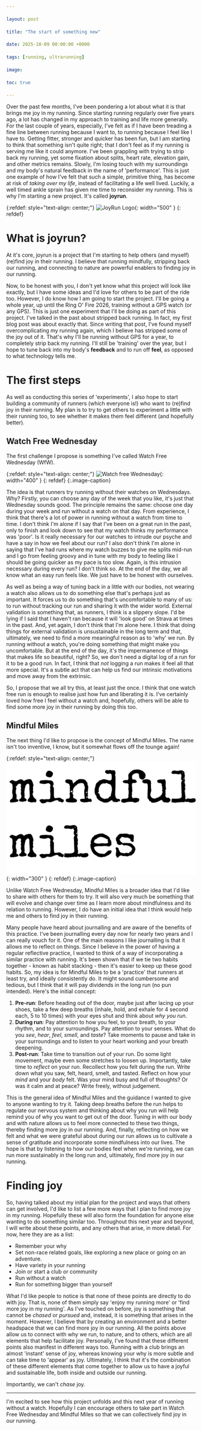 ```yaml
---  

layout: post 

title: "The start of something new" 

date: 2025-10-09 00:00:00 +0000  

tags: [running, ultrarunning] 

image: 

toc: true 

---  
```



Over the past few months, I've been pondering a lot about what it is that brings me joy in my running. Since starting running regularly over five years ago, a lot has changed in my approach to training and life more generally. For the last couple of years, especially, I've felt as if I have been treading a fine line between running because I want to, to running because I feel like I have to. Getting fitter, stronger and quicker has been fun, but I am starting to think that something isn't quite right; that I don't feel as if my running is serving me like it could anymore. I've been grappling with trying to strip back my running, yet some fixation about splits, heart rate, elevation gain, and other metrics remains. Slowly, I'm losing touch with my surroundings and my body's natural feedback in the name of 'performance'. This is just one example of how I've felt that such a simple, primitive thing, has become at risk of *taking over my life*, instead of facilitating a life well lived. Luckily, a well timed ankle sprain has given me time to reconsider my running. This is why I'm starting a new project. It's called **joyrun**.  

 
{:refdef: style="text-align: center;"}
![JoyRun Logo](/assets/images/joyrun_logo_new.png){: width="500" }
{: refdef}

# What is joyrun? 

At it's core, joyrun is a project that I'm starting to help others (and myself) (re)find joy in their running. I believe that running mindfully, stripping back our running, and connecting to nature are powerful enablers to finding joy in our running.  

 

Now, to be honest with you, I don't yet know what this project will look like exactly, but I have some ideas and I'd love for others to be part of the ride too. However, I do know how I am going to start the project. I'll be going a whole year, up until the Ring O' Fire 2026, training without a GPS watch (or any GPS). This is just one experiment that I'll be doing as part of this project. I've talked in the past about stripped back running. In fact, my first blog post was about exactly that. Since writing that post, I've found myself overcomplicating my running again, which I believe has stripped some of the joy out of it. That's why I'll be running without GPS for a year, to completely strip back my running. I'll still be 'training' over the year, but I hope to tune back into my body's **feedback** and to run off **feel**, as opposed to what technology tells me. 

 

# The first steps 

As well as conducting this series of 'experiments', I also hope to start building a community of runners (which everyone is!) who want to (re)find joy in their running. My plan is to try to get others to experiment a little with their running too, to see whether it makes them feel different (and hopefully better).  

 

## Watch Free Wednesday  

The first challenge I propose is something I've called Watch Free Wednesday (WfW). 

 

{:refdef: style="text-align: center;"} 
![Watch free Wednesday](/assets/images/wfw.png){: width="400" } 
{: refdef} 
{:.image-caption} 

 

The idea is that runners try running without their watches on Wednesdays. Why? Firstly, you can choose any day of the week that you like, it's just that Wednesday sounds good. The principle remains the same: choose one day during your week and run without a watch on that day. From experience, I think that there's a lot of power in running without a watch from time to time. I don't think I'm alone if I say that I've been on a great run in the past, only to finish and look down to see that my watch thinks my performance was 'poor'. Is it really necessary for our watches to intrude our psyche and have a say in how we feel about our run? I also don't think I'm alone in saying that I've had runs where my watch buzzes to give me splits mid-run and I go from feeling groovy and in tune with my body to feeling like I should be going quicker as my pace is too slow. Again, is this intrusion necessary during every run? I don't think so. At the end of the day, we all know what an easy run feels like. We just have to be honest with ourselves.  

 

As well as being a way of tuning back in a little with our bodies, not wearing a watch also allows us to do something else that's perhaps just as important. It forces us to do something that's uncomfortable to many of us: to run without tracking our run and sharing it with the wider world. External validation is something that, as runners, I think is a slippery slope. I'd be lying if I said that I haven't ran because it will 'look good' on Strava at times in the past. And, yet again, I don't think that I'm alone here. I think that doing things for external validation is unsustainable in the long term and that, ultimately, we need to find a more meaningful reason as to 'why' we run. By running without a watch, you're doing something that might make you uncomfortable. But at the end of the day, it's the impermanence of things that makes life so beautiful, right? So, we don't need a digital log of a run for it to be a good run. In fact, I think that *not* logging a run makes it feel all that more special. It's a subtle act that can help us find our intrinsic motivations and move away from the extrinsic. 

 

So, I propose that we all try this, at least just the once. I think that one watch free run is enough to realise just how fun and liberating it is. I've certainly loved how free I feel without a watch and, hopefully, others will be able to find some more joy in their running by doing this too. 

 

## Mindful Miles  

The next thing I'd like to propose is the concept of Mindful Miles. The name isn't too inventive, I know, but it somewhat flows off the tounge again! 

{:refdef: style="text-align: center;"} 
![Mindful Miles](/assets/images/mindful_miles.png){: width="300" } 
{: refdef} 
{:.image-caption} 

 

Unlike Watch Free Wednesday, Mindful Miles is a broader idea that I'd like to share with others for them to try. It will also very much be something that will evolve and change over time as I learn more about mindfulness and its relation to running. However, I do have an initial idea that I think would help me and others to find joy in their running.  

 

Many people have heard about journalling and are aware of the benefits of this practice. I've been journalling every day now for nearly two years and I can really vouch for it. One of the main reasons I like journalling is that it allows me to reflect on things. Since I believe in the power of having a regular reflective practice, I wanted to think of a way of incorporating a similar practice with running. It's been shown that if we tie two habits together - known as habit stacking - then it's easier to keep up these good habits. So, my idea is for Mindful Miles to be a 'practice' that runners at least try, and ideally consistently do. It might sound cumbersome and tedious, but I think that it will pay dividends in the long run (no pun intended). Here's the initial concept:  

 

1. **Pre-run**: Before heading out of the door, maybe just after lacing up your shoes, take a few deep breaths (inhale, hold, and exhale for 4 second each, 5 to 10 times) with your eyes shut and think about *why you run*.  
2. **During run**: Pay attention to how you feel, to your breath, to your rhythm, and to your surroundings. Pay attention to your senses. What do you *see*, *hear*, *feel*, *smell*, and *taste*? Take moments to pause and take in your surroundings and to listen to your heart working and your breath deepening. 
3. **Post-run**: Take time to transition out of your run. Do some light movement, maybe even some stretches to loosen up. Importantly, take time to *reflect* on your run. Recollect how you felt during the run. Write down what you saw, felt, heard, smelt, and tasted. Reflect on how your *mind* and your *body* felt. Was your mind busy and full of thoughts? Or was it calm and at peace? Write freely, without judgement. 

 

This is the general idea of Mindful Miles and the guidance I wanted to give to anyone wanting to try it. Taking deep breaths before the run helps to regulate our nervous system and thinking about why you run will help remind you of why you want to get out of the door. Tuning in with our body and with nature allows us to feel more connected to these two things, thereby finding more joy in our running. And, finally, reflecting on how we felt and what we were grateful about during our run allows us to cultivate a sense of gratitude and incorporate some mindfulness into our lives. The hope is that by listening to how our bodies feel when we're running, we can run more sustainably in the long run and, ultimately, find more joy in our running. 

 

# Finding joy 

So, having talked about my initial plan for the project and ways that others can get involved, I'd like to list a few more ways that I plan to find more joy in my running. Hopefully these will also form the foundation for anyone else wanting to do something similar too. Throughout this next year and beyond, I will write about these points, and any others that arise, in more detail. For now, here they are as a list:  

 

- Remember your why 
- Set non-race related goals, like exploring a new place or going on an adventure. 
- Have variety in your running 
- Join or start a club or community  
- Run without a watch 
- Run for something bigger than yourself 

 

What I'd like people to notice is that none of these points are directly to do with joy. That is, none of them simply say 'enjoy my running more' or 'find more joy in my running'. As I've touched on before, joy is something that cannot be *chased* or *pursued* and, instead, it is something that arises in the moment. However, I believe that by creating an environment and a better headspace that we can find more joy in our running. All the points above allow us to connect with why we run, to nature, and to others, which are all elements that help facilitate joy. Personally, I've found that these different points also manifest in different ways too. Running with a club brings an almost 'instant' sense of joy, whereas knowing your why is more subtle and can take time to 'appear' as joy. Ultimately, I think that it's the combination of these different elements that come together to allow us to have a joyful and sustainable life, both inside and outside our running. 

 

Importantly, we can't *chase* joy.  

 

--- 

 

I'm excited to see how this project unfolds and this next year of running without a watch. Hopefully I can encourage others to take part in Watch Free Wednesday and Mindful Miles so that we can collectively find joy in our running. 

 